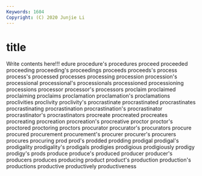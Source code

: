 ```yaml
---
Keywords: 1604
Copyright: (C) 2020 Junjie Li
---
```


# title

Write contents here!!!
edure 
procedure's 
procedures 
proceed 
proceeded 
proceeding 
proceeding's 
proceedings
proceeds 
proceeds's 
process 
process's 
processed 
processes 
processing 
procession 
procession's 
processional
processional's 
processionals 
processioned 
processioning 
processions 
processor 
processor's 
processors 
proclaim 
proclaimed
proclaiming 
proclaims 
proclamation 
proclamation's 
proclamations 
proclivities 
proclivity 
proclivity's 
procrastinate 
procrastinated
procrastinates 
procrastinating 
procrastination 
procrastination's 
procrastinator 
procrastinator's 
procrastinators 
procreate 
procreated 
procreates
procreating 
procreation 
procreation's 
procreative 
proctor 
proctor's 
proctored 
proctoring 
proctors 
procurator
procurator's 
procurators 
procure 
procured 
procurement 
procurement's 
procurer 
procurer's 
procurers 
procures
procuring 
prod 
prod's 
prodded 
prodding 
prodigal 
prodigal's 
prodigality 
prodigality's 
prodigals
prodigies 
prodigious 
prodigiously 
prodigy 
prodigy's 
prods 
produce 
produce's 
produced 
producer
producer's 
producers 
produces 
producing 
product 
product's 
production 
production's 
productions 
productive
productively 
productiveness 
